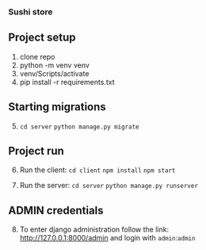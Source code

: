 ### Sushi store

## Project setup

1. clone repo
2. python -m venv venv
3. venv/Scripts/activate
4. pip install -r requirements.txt

## Starting migrations

5. `cd server` `python manage.py migrate`

## Project run

6. Run the client:
`cd client` `npm install` `npm start`

7. Run the server:
   `cd server` `python manage.py runserver`
   
## ADMIN credentials
   
8. To enter django administration follow the link:
http://127.0.0.1:8000/admin and login with `admin`:`admin`
